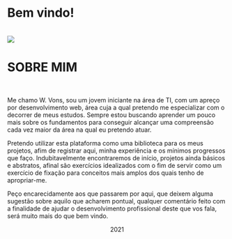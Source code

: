 # Bem vindo!
<br>
<a href="https://www.linkedin.com/in/walysonvons/" target="_blank">
  <span>
    <img src="https://img.shields.io/badge/linkedin-%230077B5.svg?&style=for-the-badge&logo=linkedin&logoColor=white">
  </span>
</a>
<br>
<h1><strong>SOBRE MIM</strong></h1>
<br>

<p> Me chamo W. Vons, sou um jovem iniciante na área de TI, com um apreço por desenvolvimento web, área cuja a qual pretendo me especializar com o decorrer de meus estudos. Sempre estou buscando aprender um pouco mais sobre os fundamentos para conseguir alcançar uma compreensão cada vez maior da área na qual eu pretendo atuar. 
</p>
<p> Pretendo utilizar esta plataforma como uma biblioteca para os meus projetos, afim de registrar aqui, minha experiência e os mínimos progressos que faço. Indubitavelmente encontraremos de início, projetos ainda básicos e abstratos, afinal são exercícios idealizados com o fim de servir como um exercício de fixação para conceitos mais amplos dos quais tenho de apropriar-me.
</p>
<p> Peço encarecidamente aos que passarem por aqui, que deixem alguma sugestão sobre aquilo que acharem pontual, qualquer comentário feito com a finalidade de ajudar o desenvolvimento profissional deste que vos fala, será muito mais do que bem vindo.
</p>

<p align="center">2021</p>
